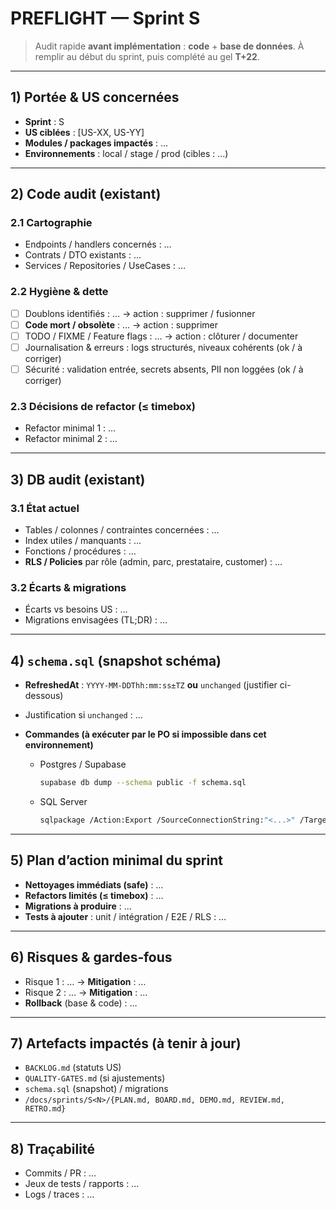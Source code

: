 # PREFLIGHT — Sprint S<N>

> Audit rapide **avant implémentation** : **code** + **base de données**. À remplir au début du sprint, puis complété au gel **T+22**.

---

## 1) Portée & US concernées

* **Sprint** : S<N>
* **US ciblées** : \[US-XX, US-YY]
* **Modules / packages impactés** : …
* **Environnements** : local / stage / prod (cibles : …)

---

## 2) Code audit (existant)

### 2.1 Cartographie

* Endpoints / handlers concernés : …
* Contrats / DTO existants : …
* Services / Repositories / UseCases : …

### 2.2 Hygiène & dette

* [ ] Doublons identifiés : … → action : supprimer / fusionner
* [ ] **Code mort / obsolète** : … → action : supprimer
* [ ] TODO / FIXME / Feature flags : … → action : clôturer / documenter
* [ ] Journalisation & erreurs : logs structurés, niveaux cohérents (ok / à corriger)
* [ ] Sécurité : validation entrée, secrets absents, PII non loggées (ok / à corriger)

### 2.3 Décisions de refactor (≤ timebox)

* Refactor minimal 1 : …
* Refactor minimal 2 : …

---

## 3) DB audit (existant)

### 3.1 État actuel

* Tables / colonnes / contraintes concernées : …
* Index utiles / manquants : …
* Fonctions / procédures : …
* **RLS / Policies** par rôle (admin, parc, prestataire, customer) : …

### 3.2 Écarts & migrations

* Écarts vs besoins US : …
* Migrations envisagées (TL;DR) : …

---

## 4) `schema.sql` (snapshot schéma)

* **RefreshedAt** : `YYYY-MM-DDThh:mm:ss±TZ` **ou** `unchanged` (justifier ci-dessous)
* Justification si `unchanged` : …
* **Commandes (à exécuter par le PO si impossible dans cet environnement)**

  * Postgres / Supabase

    ```bash
    supabase db dump --schema public -f schema.sql
    ```
  * SQL Server

    ```bash
    sqlpackage /Action:Export /SourceConnectionString:"<...>" /TargetFile:schema.sql
    ```

---

## 5) Plan d’action minimal du sprint

* **Nettoyages immédiats (safe)** : …
* **Refactors limités (≤ timebox)** : …
* **Migrations à produire** : …
* **Tests à ajouter** : unit / intégration / E2E / RLS : …

---

## 6) Risques & gardes‑fous

* Risque 1 : … → **Mitigation** : …
* Risque 2 : … → **Mitigation** : …
* **Rollback** (base & code) : …

---

## 7) Artefacts impactés (à tenir à jour)

* `BACKLOG.md` (statuts US)
* `QUALITY-GATES.md` (si ajustements)
* `schema.sql` (snapshot) / migrations
* `/docs/sprints/S<N>/{PLAN.md, BOARD.md, DEMO.md, REVIEW.md, RETRO.md}`

---

## 8) Traçabilité

* Commits / PR : …
* Jeux de tests / rapports : …
* Logs / traces : …
